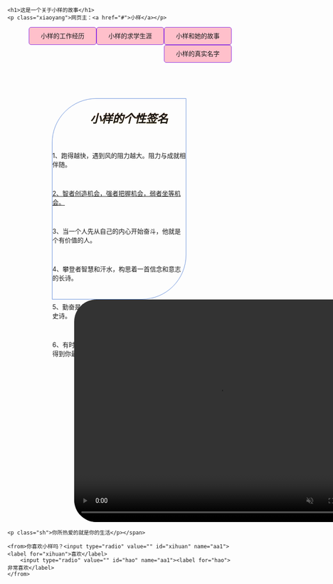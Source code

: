 <!DOCTYPE html>
<html lang="en">
<head>
    <meta charset="UTF-8">
    <meta http-equiv="X-UA-Compatible" content="IE=edge">
    <meta name="viewport" content="width=device-width, initial-scale=1.0">
    <title>小样的期末作业</title>
<style type="text/css">
    *{padding: 0%;margin: 0%;}
	body{background: url("3.jpg/") no-repeat center center fixed;
		-webkit-background-size: cover;-o-background-size: cover; background-size: cover;}
/*	图片填充整个界面*/

    h1{text-align: center;color: chartreuse;}
    li{list-style-type: none;}
    ul a{text-decoration: none;background-color:pink;width:150px;height: 30px;display: inline-block;text-align: center;
    padding-top: 8px;border:1px solid blueviolet;border-radius: 5px;float: right;}
    ul a:hover{color: darkgray;background-color:lightgray;}
	
	nav{border:1px solid #678FDA;width: 300px;height: 450px;border-radius: 100px 0px 100px 0px;margin-left: 100px;margin-top: 80px;float: left;clear: right}
	
	.gxqm{padding-left: 85px;font-weight: bold;background: linear-gradient(to bottom,#f0610e, #e8771a, #fff34a);
  	-webkit-background-clip: text;
/*		文本渐变*/
  	color: transparent
		/*	置原字体颜色为透明，*/;font-size: 25px;font-style: oblique;}
	
	.qm{text-indent: 2em;padding-left: 10px;font-family:仿宋 }
	.xiaoyang{font-size: 20px;padding-left: 10px}

	.xiaoyang a {font-size: 25px;color: #FF43CB;box-shadow: 2px 2px 3px black;text-decoration: none}
	audio{opacity: 0.5;padding-top: 75px}
	video{border-radius: 50px 50px}
	#sp{margin-left: 150px;padding-top: 20px;}
	
	.sh{text-align: center;font-size: 30px;margin-top: 10px;background-color: #C60609;width: 630px;margin: 0 auto;}
	from{font-size: 20px;}
	
	from input[type="radio"] {display: none}
	from label{color: azure;background:#BE080B;font-weight: bold;padding: 2px;border-radius: 10px;margin-right: 15px}
	from input[type="radio"]:checked+label{color:#61BDE1;background: #EB7BD5}
	from{float: right;}
	
</style>

</head>
<body>

    <h1>这是一个关于小样的故事</h1>
    <p class="xiaoyang">网页主：<a href="#">小样</a></p>
<ul>
    <li> <a href="#">小样和她的故事</a></li>
    <li> <a href="#">小样的求学生涯</a></li>
    <li> <a href="#">小样的工作经历</a></li>
    <li> <a href="#">小样的真实名字</a></li>
</ul>


	
<nav>
	<span>
<p class="gxqm">小样的个性签名</p>
	<br>
	<p class="qm">1、跑得越快，遇到风的阻力越大。阻力与成就相伴随。</p><br>
	<p class="qm"><u>2、智者创造机会，强者把握机会，弱者坐等机会。</u></p><br>
	<p class="qm">3、当一个人先从自己的内心开始奋斗，他就是个有价值的人。</p><br>
	<p class="qm">4、攀登者智慧和汗水，构思着一首信念和意志的长诗。</p><br>
	<p class="qm">5、勤奋是你生命的密码，能译出你一部壮丽的史诗。</p><br>
	<p class="qm">6、有时候，坚持了你最不想干的事情之后，会得到你最想要的东西。</p>
	<audio src="告白气球.mp3/"  autoplay="autoplay" >music</audio>
	</span>
	
</nav>
	<span id="sp">
	<video src="11.mp4/" controls="controls"  autoplay="autoplay" 
 loop="loop"  muted="muted" width="650px" height="500px">320的故事</video>

	<p class="sh">你所热爱的就是你的生活</p></span>
	
	<from>你喜欢小样吗？<input type="radio" value="" id="xihuan" name="aa1"><label for="xihuan">喜欢</label>
		<input type="radio" value="" id="hao" name="aa1"><label for="hao">非常喜欢</label>
	</from>
</body>
	
	
	
</html>
